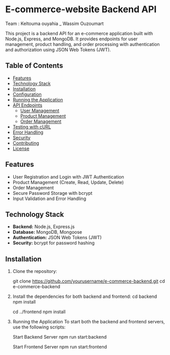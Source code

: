 # E-commerce-website Backend API

Team : Keltouma ouyahia  _ Wassim Ouzoumart

This project is a backend API for an e-commerce application built with Node.js, Express, and MongoDB. It provides endpoints for user management, product handling, and order processing with authentication and authorization using JSON Web Tokens (JWT).

## Table of Contents

- [Features](#features)
- [Technology Stack](#technology-stack)
- [Installation](#installation)
- [Configuration](#configuration)
- [Running the Application](#running-the-application)
- [API Endpoints](#api-endpoints)
  - [User Management](#user-management)
  - [Product Management](#product-management)
  - [Order Management](#order-management)
- [Testing with cURL](#testing-with-curl)
- [Error Handling](#error-handling)
- [Security](#security)
- [Contributing](#contributing)
- [License](#license)

## Features

- User Registration and Login with JWT Authentication
- Product Management (Create, Read, Update, Delete)
- Order Management
- Secure Password Storage with bcrypt
- Input Validation and Error Handling

## Technology Stack

- **Backend:** Node.js, Express.js
- **Database:** MongoDB, Mongoose
- **Authentication:** JSON Web Tokens (JWT)
- **Security:** bcrypt for password hashing

## Installation

1. Clone the repository:

   git clone https://github.com/yourusername/e-commerce-backend.git
   cd e-commerce-backend

2. Install the dependencies for both backend and frontend:
   cd backend
   npm install

   cd ../frontend
   npm install

3. Running the Application
   To start both the backend and frontend servers, use the following scripts:

   Start Backend Server
   npm run start:backend
   
   Start Frontend Server
   npm run start:frontend
